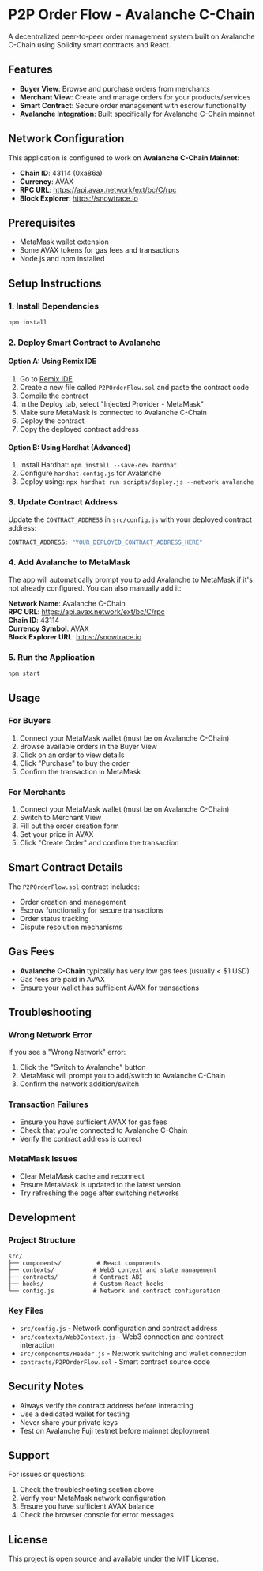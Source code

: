 # P2P Order Flow - Avalanche C-Chain

A decentralized peer-to-peer order management system built on Avalanche C-Chain using Solidity smart contracts and React.

## Features

- **Buyer View**: Browse and purchase orders from merchants
- **Merchant View**: Create and manage orders for your products/services
- **Smart Contract**: Secure order management with escrow functionality
- **Avalanche Integration**: Built specifically for Avalanche C-Chain mainnet

## Network Configuration

This application is configured to work on **Avalanche C-Chain Mainnet**:
- **Chain ID**: 43114 (0xa86a)
- **Currency**: AVAX
- **RPC URL**: https://api.avax.network/ext/bc/C/rpc
- **Block Explorer**: https://snowtrace.io

## Prerequisites

- MetaMask wallet extension
- Some AVAX tokens for gas fees and transactions
- Node.js and npm installed

## Setup Instructions

### 1. Install Dependencies

```bash
npm install
```

### 2. Deploy Smart Contract to Avalanche

#### Option A: Using Remix IDE
1. Go to [Remix IDE](https://remix.ethereum.org/)
2. Create a new file called `P2POrderFlow.sol` and paste the contract code
3. Compile the contract
4. In the Deploy tab, select "Injected Provider - MetaMask"
5. Make sure MetaMask is connected to Avalanche C-Chain
6. Deploy the contract
7. Copy the deployed contract address

#### Option B: Using Hardhat (Advanced)
1. Install Hardhat: `npm install --save-dev hardhat`
2. Configure `hardhat.config.js` for Avalanche
3. Deploy using: `npx hardhat run scripts/deploy.js --network avalanche`

### 3. Update Contract Address

Update the `CONTRACT_ADDRESS` in `src/config.js` with your deployed contract address:

```javascript
CONTRACT_ADDRESS: "YOUR_DEPLOYED_CONTRACT_ADDRESS_HERE"
```

### 4. Add Avalanche to MetaMask

The app will automatically prompt you to add Avalanche to MetaMask if it's not already configured. You can also manually add it:

**Network Name**: Avalanche C-Chain  
**RPC URL**: https://api.avax.network/ext/bc/C/rpc  
**Chain ID**: 43114  
**Currency Symbol**: AVAX  
**Block Explorer URL**: https://snowtrace.io

### 5. Run the Application

```bash
npm start
```

## Usage

### For Buyers
1. Connect your MetaMask wallet (must be on Avalanche C-Chain)
2. Browse available orders in the Buyer View
3. Click on an order to view details
4. Click "Purchase" to buy the order
5. Confirm the transaction in MetaMask

### For Merchants
1. Connect your MetaMask wallet (must be on Avalanche C-Chain)
2. Switch to Merchant View
3. Fill out the order creation form
4. Set your price in AVAX
5. Click "Create Order" and confirm the transaction

## Smart Contract Details

The `P2POrderFlow.sol` contract includes:
- Order creation and management
- Escrow functionality for secure transactions
- Order status tracking
- Dispute resolution mechanisms

## Gas Fees

- **Avalanche C-Chain** typically has very low gas fees (usually < $1 USD)
- Gas fees are paid in AVAX
- Ensure your wallet has sufficient AVAX for transactions

## Troubleshooting

### Wrong Network Error
If you see a "Wrong Network" error:
1. Click the "Switch to Avalanche" button
2. MetaMask will prompt you to add/switch to Avalanche C-Chain
3. Confirm the network addition/switch

### Transaction Failures
- Ensure you have sufficient AVAX for gas fees
- Check that you're connected to Avalanche C-Chain
- Verify the contract address is correct

### MetaMask Issues
- Clear MetaMask cache and reconnect
- Ensure MetaMask is updated to the latest version
- Try refreshing the page after switching networks

## Development

### Project Structure
```
src/
├── components/          # React components
├── contexts/           # Web3 context and state management
├── contracts/          # Contract ABI
├── hooks/              # Custom React hooks
└── config.js           # Network and contract configuration
```

### Key Files
- `src/config.js` - Network configuration and contract address
- `src/contexts/Web3Context.js` - Web3 connection and contract interaction
- `src/components/Header.js` - Network switching and wallet connection
- `contracts/P2POrderFlow.sol` - Smart contract source code

## Security Notes

- Always verify the contract address before interacting
- Use a dedicated wallet for testing
- Never share your private keys
- Test on Avalanche Fuji testnet before mainnet deployment

## Support

For issues or questions:
1. Check the troubleshooting section above
2. Verify your MetaMask network configuration
3. Ensure you have sufficient AVAX balance
4. Check the browser console for error messages

## License

This project is open source and available under the MIT License. 